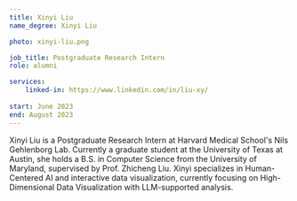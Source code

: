 ```yaml
---
title: Xinyi Liu
name_degree: Xinyi Liu

photo: xinyi-liu.png

job_title: Postgraduate Research Intern
role: alumni 

services:
    linked-in: https://www.linkedin.com/in/liu-xy/
  
start: June 2023
end: August 2023
---
```

Xinyi Liu is a Postgraduate Research Intern at Harvard Medical School's Nils Gehlenborg Lab. Currently a graduate student at the University of Texas at Austin, she holds a B.S. in Computer Science from the University of Maryland, supervised by Prof. Zhicheng Liu. Xinyi specializes in Human-Centered AI and interactive data visualization, currently focusing on High-Dimensional Data Visualization with LLM-supported analysis.
